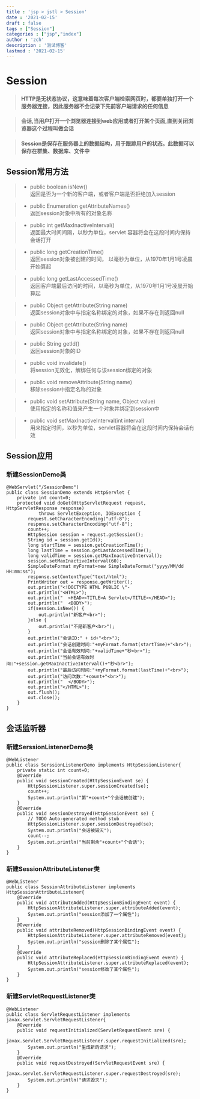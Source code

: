 ```yaml
---
title : 'jsp > jstl > Session'
date : '2021-02-15'
draft : false
tags : ["Session"]
categories : ["jsp","index"]
author : 'zch'
description : '测试博客'
lastmod : '2021-02-15'
---
```


# Session

>#### HTTP是无状态协议，这意味着每次客户端检索网页时，都要单独打开一个服务器连接，因此服务器不会记录下先前客户端请求的任何信息

>#### 会话,当用户打开一个浏览器连接到web应用或者打开某个页面,直到关闭浏览器这个过程叫做会话

>#### Session是保存在服务器上的数据结构，用于跟踪用户的状态。此数据可以保存在群集、数据库、文件中

## Session常用方法

>* public boolean isNew()  
返回是否为一个新的客户端，或者客户端是否拒绝加入session

>* public Enumeration getAttributeNames()  
返回session对象中所有的对象名称

>* public int getMaxInactiveInterval()  
返回最大时间间隔，以秒为单位，servlet 容器将会在这段时间内保持会话打开

>* public long getCreationTime()  
返回session对象被创建的时间， 以毫秒为单位，从1970年1月1号凌晨开始算起

>* public long getLastAccessedTime()  
返回客户端最后访问的时间，以毫秒为单位，从1970年1月1号凌晨开始算起

>* public Object getAttribute(String name)  
返回session对象中与指定名称绑定的对象，如果不存在则返回null

>* public Object getAttribute(String name)  
返回session对象中与指定名称绑定的对象，如果不存在则返回null

>* public String getId()  
返回session对象的ID

>* public void invalidate()  
将session无效化，解绑任何与该session绑定的对象

>* public void removeAttribute(String name)  
移除session中指定名称的对象

>* public void setAttribute(String name, Object value)  
使用指定的名称和值来产生一个对象并绑定到session中

>* public void setMaxInactiveInterval(int interval)  
用来指定时间，以秒为单位，servlet容器将会在这段时间内保持会话有效  

## Session应用  

### 新建SessionDemo类   

```  
@WebServlet("/SessionDemo")
public class SessionDemo extends HttpServlet {
	private int count=0;
	protected void doGet(HttpServletRequest request, HttpServletResponse response)
			throws ServletException, IOException {
		request.setCharacterEncoding("utf-8");
		response.setCharacterEncoding("utf-8");
		count++;
		HttpSession session = request.getSession();
		String id = session.getId();
		long startTime = session.getCreationTime();
		long lastTime = session.getLastAccessedTime();
		long validTime = session.getMaxInactiveInterval();
		session.setMaxInactiveInterval(60);
		SimpleDateFormat myFormat=new SimpleDateFormat("yyyy/MM/dd HH:mm:ss");
		response.setContentType("text/html");
		PrintWriter out = response.getWriter();
		out.println("<!DOCTYPE HTML PUBLIC \"-
		out.println("<HTML>");
		out.println("  <HEAD><TITLE>A Servlet</TITLE></HEAD>");
		out.println("  <BODY>");
		if(session.isNew()) {
			out.println("新客户<br>");
		}else {
			out.println("不是新客户<br>");
		}
		out.println("会话ID:" + id+"<br>");
		out.println("会话创建时间:"+myFormat.format(startTime)+"<br>");
		out.println("会话有效时间:"+validTime+"秒<br>");
		out.println("当前会话有效时间:"+session.getMaxInactiveInterval()+"秒<br>");
		out.println("最后访问时间:"+myFormat.format(lastTime)+"<br>");
		out.println("访问次数:"+count+"<br>");
		out.println("  </BODY>");
		out.println("</HTML>");
		out.flush();
		out.close();
	}
}

```   

## 会话监听器  

### 新建SerssionListenerDemo类


```
@WebListener
public class SerssionListenerDemo implements HttpSessionListener{
	private static int count=0;
	@Override
	public void sessionCreated(HttpSessionEvent se) {
		HttpSessionListener.super.sessionCreated(se);
		count++;
		System.out.println("第"+count+"个会话被创建");
	}
	@Override
	public void sessionDestroyed(HttpSessionEvent se) {
		// TODO Auto-generated method stub
		HttpSessionListener.super.sessionDestroyed(se);
		System.out.println("会话被毁灭");
		count--;
		System.out.println("当前剩余"+count+"个会话");
	}
}
```

### 新建SessionAttributeListener类  


```
@WebListener
public class SessionAttributeListener implements HttpSessionAttributeListener{
	@Override
	public void attributeAdded(HttpSessionBindingEvent event) {
		HttpSessionAttributeListener.super.attributeAdded(event);
		System.out.println("session添加了一个属性");
	}
	@Override
	public void attributeRemoved(HttpSessionBindingEvent event) {
		HttpSessionAttributeListener.super.attributeRemoved(event);
		System.out.println("session删除了某个属性");
	}
	@Override
	public void attributeReplaced(HttpSessionBindingEvent event) {
		HttpSessionAttributeListener.super.attributeReplaced(event);
		System.out.println("session修改了某个属性");
	}
}

```


### 新建ServletRequestListener类


```
@WebListener
public class ServletRequestListener implements javax.servlet.ServletRequestListener{
	@Override
	public void requestInitialized(ServletRequestEvent sre) {
		javax.servlet.ServletRequestListener.super.requestInitialized(sre);
		System.out.println("生成新的请求");
	}
	@Override
	public void requestDestroyed(ServletRequestEvent sre) {
		javax.servlet.ServletRequestListener.super.requestDestroyed(sre);
		System.out.println("请求毁灭");
	}
}
```



